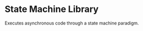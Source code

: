 <!-- @format -->

# State Machine Library

Executes asynchronous code through a state machine paradigm.
